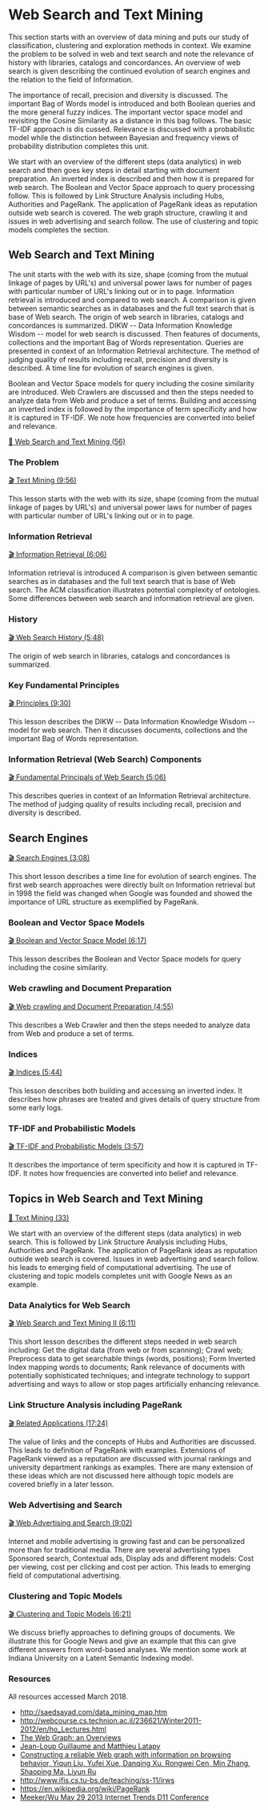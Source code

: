 # Web Search and Text Mining

This section starts with an overview of data mining and puts our study
of classification, clustering and exploration methods in context. We
examine the problem to be solved in web and text search and note the
relevance of history with libraries, catalogs and concordances. An
overview of web search is given describing the continued evolution of
search engines and the relation to the field of Information.

The importance of recall, precision and diversity is discussed. The
important Bag of Words model is introduced and both Boolean queries and
the more general fuzzy indices. The important vector space model and
revisiting the Cosine Similarity as a distance in this bag follows. The
basic TF-IDF approach is dis cussed. Relevance is discussed with a
probabilistic model while the distinction between Bayesian and frequency
views of probability distribution completes this unit.

We start with an overview of the different steps (data analytics) in web
search and then goes key steps in detail starting with document
preparation. An inverted index is described and then how it is prepared
for web search. The Boolean and Vector Space approach to query
processing follow. This is followed by Link Structure Analysis including
Hubs, Authorities and PageRank. The application of PageRank ideas as
reputation outside web search is covered. The web graph structure,
crawling it and issues in web advertising and search follow. The use of
clustering and topic models completes the section.

## Web Search and Text Mining

The unit starts with the web with its size, shape (coming from the
mutual linkage of pages by URL's) and universal power laws for number of
pages with particular number of URL's linking out or in to page.
Information retrieval is introduced and compared to web search. A
comparison is given between semantic searches as in databases and the
full text search that is base of Web search. The origin of web search in
libraries, catalogs and concordances is summarized. DIKW -- Data
Information Knowledge Wisdom -- model for web search is discussed. Then
features of documents, collections and the important Bag of Words
representation. Queries are presented in context of an Information
Retrieval architecture. The method of judging quality of results
including recall, precision and diversity is described. A time line for
evolution of search engines is given.

Boolean and Vector Space models for query including the cosine
similarity are introduced. Web Crawlers are discussed and then the steps
needed to analyze data from Web and produce a set of terms. Building and
accessing an inverted index is followed by the importance of term
specificity and how it is captured in TF-IDF. We note how frequencies
are converted into belief and relevance.

[:scroll: Web Search and Text Mining
(56)](https://drive.google.com/open?id=0B8936_ytjfjmeWVSYk9RVXcyOFk)

### The Problem

[:clapper: Text Mining
(9:56)](https://www.youtube.com/watch?v=RFBeAWBkUsI)

This lesson starts with the web with its size, shape (coming from the
mutual linkage of pages by URL's) and universal power laws for number of
pages with particular number of URL's linking out or in to page.

### Information Retrieval

[:clapper: Information Retrieval (6:06)](https://youtu.be/KtWhk2cdRa4)

Information retrieval is introduced A comparison is given between
semantic searches as in databases and the full text search that is base
of Web search. The ACM classification illustrates potential complexity
of ontologies. Some differences between web search and information
retrieval are given.

### History

[:clapper: Web Search History (5:48)](https://youtu.be/J7D61uH5gVM)

The origin of web search in libraries, catalogs and concordances is
summarized.

### Key Fundamental Principles

[:clapper: Principles (9:30)](https://youtu.be/yPFi6xFnDHE)

This lesson describes the DIKW -- Data Information Knowledge Wisdom --
model for web search. Then it discusses documents, collections and the
important Bag of Words representation.

### Information Retrieval (Web Search) Components

[:clapper: Fundamental Principals of Web Search
(5:06)](https://youtu.be/EGsnonXgb3Y)

This describes queries in context of an Information Retrieval
architecture. The method of judging quality of results including recall,
precision and diversity is described.

## Search Engines

[:clapper: Search Engines (3:08)](https://youtu.be/kBV-99N6f7k)

This short lesson describes a time line for evolution of search engines.
The first web search approaches were directly built on Information
retrieval but in 1998 the field was changed when Google was founded and
showed the importance of URL structure as exemplified by PageRank.

### Boolean and Vector Space Models

[:clapper: Boolean and Vector Space Model
(6:17)](https://youtu.be/JzGBA0OhsIk)

This lesson describes the Boolean and Vector Space models for query
including the cosine similarity.

### Web crawling and Document Preparation

[:clapper: Web crawling and Document Preparation
(4:55)](https://youtu.be/Wv-r-PJ9lro)

This describes a Web Crawler and then the steps needed to analyze data
from Web and produce a set of terms.

### Indices

[:clapper: Indices (5:44)](https://youtu.be/NY2SmrHoBVM)

This lesson describes both building and accessing an inverted index. It
describes how phrases are treated and gives details of query structure
from some early logs.

### TF-IDF and Probabilistic Models

[:clapper: TF-IDF and Probabilistic Models
(3:57)](https://youtu.be/9P_HUmpselU)

It describes the importance of term specificity and how it is captured
in TF-IDF. It notes how frequencies are converted into belief and
relevance.

## Topics in Web Search and Text Mining

[:scroll: Text Mining
(33)](https://drive.google.com/open?id=0B6wqDMIyK2P7YmpLbzQ0X2xpbDg%7D%7BPDF)

We start with an overview of the different steps (data analytics) in web
search. This is followed by Link Structure Analysis including Hubs,
Authorities and PageRank. The application of PageRank ideas as
reputation outside web search is covered. Issues in web advertising and
search follow. his leads to emerging field of computational advertising.
The use of clustering and topic models completes unit with Google News
as an example.

### Data Analytics for Web Search

[:clapper: Web Search and Text Mining II
(6:11)](https://www.youtube.com/watch?v=kHEFxhWwhx0)

This short lesson describes the different steps needed in web search
including: Get the digital data (from web or from scanning); Crawl web;
Preprocess data to get searchable things (words, positions); Form
Inverted Index mapping words to documents; Rank relevance of documents
with potentially sophisticated techniques; and integrate technology to
support advertising and ways to allow or stop pages artificially
enhancing relevance.

### Link Structure Analysis including PageRank

[:clapper: Related Applications
(17:24)](https://www.youtube.com/watch?v=ApDu-7_1LYk)

The value of links and the concepts of Hubs and Authorities are
discussed. This leads to definition of PageRank with examples.
Extensions of PageRank viewed as a reputation are discussed with journal
rankings and university department rankings as examples. There are many
extension of these ideas which are not discussed here although topic
models are covered briefly in a later lesson.

### Web Advertising and Search

[:clapper: Web Advertising and Search
(9:02)](https://www.youtube.com/watch?v=375sY1YMk5U)

Internet and mobile advertising is growing fast and can be personalized
more than for traditional media. There are several advertising types
Sponsored search, Contextual ads, Display ads and different models: Cost
per viewing, cost per clicking and cost per action. This leads to
emerging field of computational advertising.

### Clustering and Topic Models

[:clapper: Clustering and Topic Models
(6:21)](https://youtu.be/95cHMyZ-TUs)

We discuss briefly approaches to defining groups of documents. We
illustrate this for Google News and give an example that this can give
different answers from word-based analyses. We mention some work at
Indiana University on a Latent Semantic Indexing model.

### Resources

All resources accessed March 2018.

-   <http://saedsayad.com/data_mining_map.htm>
-   <http://webcourse.cs.technion.ac.il/236621/Winter2011-2012/en/ho_Lectures.html>
-   [The Web Graph: an
    Overviews](https://www.youtube.com/watch?v=yPFi6xFnDHE)
-   [Jean-Loup Guillaume and Matthieu
    Latapy](https://hal.archives-ouvertes.fr/file/index/docid/54458/filename/webgraph.pdf)
-   [Constructing a reliable Web graph with information on browsing
    behavior, Yiqun Liu, Yufei Xue, Danqing Xu, Rongwei Cen, Min Zhang,
    Shaoping Ma, Liyun
    Ru](http://www.sciencedirect.com/science/article/pii/S0167923612001844)
-   <http://www.ifis.cs.tu-bs.de/teaching/ss-11/irws>
-   <https://en.wikipedia.org/wiki/PageRank>
-   [Meeker/Wu May 29 2013 Internet Trends D11
    Conference](http://www.slideshare.net/kleinerperkins/kpcb-internet-trends-2013)
